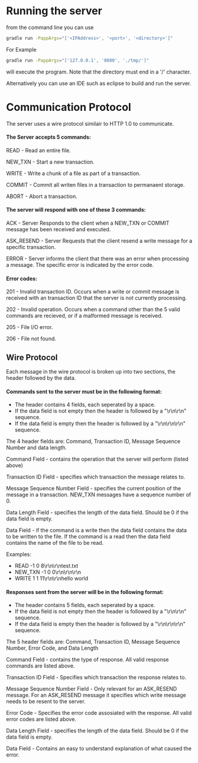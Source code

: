 # Running the server
from the command line you can use
```bash
gradle run -PappArgs="['<IPAddress>', '<port>', '<directory>']"
```
For Example
```bash
gradle run -PappArgs="['127.0.0.1', '8080', './tmp/']"
```

will execute the program. Note that the directory must end in a '/' character.

Alternatively you can use an IDE such as eclipse to build and run the server.

# Communication Protocol

The server uses a wire protocol similair to HTTP 1.0 to communicate. 

#### The Server accepts 5 commands: 

READ - Read an entire file.

NEW_TXN - Start a new transaction.

WRITE - Write a chunk of a file as part of a transaction.

COMMIT - Commit all writen files in a transaction to permanaent storage.

ABORT - Abort a transaction.

#### The server will respond with one of these 3 commands: 

ACK - Server Responds to the client when a NEW_TXN or COMMIT message has been received and executed.

ASK_RESEND - Server Requests that the client resend a write message for a specific transaction.

ERROR - Server informs the client that there was an error when processing a message.  The specific error is indicated by the error code.

#### Error codes:

201 - Invalid transaction ID. Occurs when a write or commit message is received with an transaction ID that the server is not currently processing.

202 - Invalid operation. Occurs when a command other than the 5 valid commands are recieved, or if a malformed message is received.

205 - File I/O error.

206 - File not found.

## Wire Protocol

Each message in the wire protocol is broken up into two sections, the header followed by the data.

#### Commands sent to the server must be in the following format:

* The header contains 4 fields, each seperated by a space.  
* If the data field is not empty then the header is followed by a "\r\n\r\n" sequence.
* If the data field is empty then the header is followed by a "\r\n\r\n\r\n" sequence.

The 4 header fields are: Command, Transaction ID, Message Sequence Number and data length.

Command Field - contains the operation that the server will perform (listed above)

Transaction ID Field - specifies which transaction the message relates to. 

Message Sequence Number Field - specifies the current position of the message in a transaction.  NEW_TXN messages have a sequence number of 0. 

Data Length Field - specifies the length of the data field.  Should be 0 if the data field is empty.

Data Field - if the command is a write then the data field contains the data to be written to the file.  If the command is a read then the data field contains the name of the file to be read.

Examples: 
* READ -1 0 8\r\n\r\ntest.txt
* NEW_TXN -1 0 0\r\n\r\n\r\n
* WRITE 1 1 11\r\n\r\nhello world

#### Responses sent from the server will be in the following format:

* The header contains 5 fields, each seperated by a space.  
* If the data field is not empty then the header is followed by a "\r\n\r\n" sequence.
* If the data field is empty then the header is followed by a "\r\n\r\n\r\n" sequence.

The 5 header fields are: Command, Transaction ID, Message Sequence Number, Error Code, and Data Length

Command Field - contains the type of response. All valid response commands are listed above.

Transaction ID Field - Specifies which transaction the response relates to.

Message Sequence Number Field - Only relevant for an ASK_RESEND message. For an ASK_RESEND message it specifies which write message needs to be resent to the server.

Error Code - Specifies the error code assosiated with the response. All valid error codes are listed above.

Data Length Field - specifies the length of the data field.  Should be 0 if the data field is empty.

Data Field - Contains an easy to understand explanation of what caused the error.


